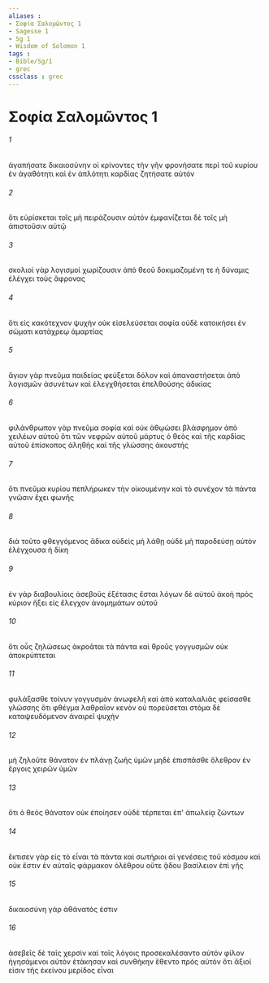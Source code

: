 ```yaml
---
aliases : 
- Σοφία Σαλoμῶντος 1
- Sagesse 1
- Sg 1
- Wisdom of Solomon 1
tags : 
- Bible/Sg/1
- grec
cssclass : grec
---
```


# Σοφία Σαλoμῶντος 1

###### 1
ἀγαπήσατε δικαιοσύνην οἱ κρίνοντες τὴν γῆν φρονήσατε περὶ τοῦ κυρίου ἐν ἀγαθότητι καὶ ἐν ἁπλότητι καρδίας ζητήσατε αὐτόν
###### 2
ὅτι εὑρίσκεται τοῖς μὴ πειράζουσιν αὐτόν ἐμφανίζεται δὲ τοῖς μὴ ἀπιστοῦσιν αὐτῷ
###### 3
σκολιοὶ γὰρ λογισμοὶ χωρίζουσιν ἀπὸ θεοῦ δοκιμαζομένη τε ἡ δύναμις ἐλέγχει τοὺς ἄφρονας
###### 4
ὅτι εἰς κακότεχνον ψυχὴν οὐκ εἰσελεύσεται σοφία οὐδὲ κατοικήσει ἐν σώματι κατάχρεῳ ἁμαρτίας
###### 5
ἅγιον γὰρ πνεῦμα παιδείας φεύξεται δόλον καὶ ἀπαναστήσεται ἀπὸ λογισμῶν ἀσυνέτων καὶ ἐλεγχθήσεται ἐπελθούσης ἀδικίας
###### 6
φιλάνθρωπον γὰρ πνεῦμα σοφία καὶ οὐκ ἀθῳώσει βλάσφημον ἀπὸ χειλέων αὐτοῦ ὅτι τῶν νεφρῶν αὐτοῦ μάρτυς ὁ θεὸς καὶ τῆς καρδίας αὐτοῦ ἐπίσκοπος ἀληθὴς καὶ τῆς γλώσσης ἀκουστής
###### 7
ὅτι πνεῦμα κυρίου πεπλήρωκεν τὴν οἰκουμένην καὶ τὸ συνέχον τὰ πάντα γνῶσιν ἔχει φωνῆς
###### 8
διὰ τοῦτο φθεγγόμενος ἄδικα οὐδεὶς μὴ λάθῃ οὐδὲ μὴ παροδεύσῃ αὐτὸν ἐλέγχουσα ἡ δίκη
###### 9
ἐν γὰρ διαβουλίοις ἀσεβοῦς ἐξέτασις ἔσται λόγων δὲ αὐτοῦ ἀκοὴ πρὸς κύριον ἥξει εἰς ἔλεγχον ἀνομημάτων αὐτοῦ
###### 10
ὅτι οὖς ζηλώσεως ἀκροᾶται τὰ πάντα καὶ θροῦς γογγυσμῶν οὐκ ἀποκρύπτεται
###### 11
φυλάξασθε τοίνυν γογγυσμὸν ἀνωφελῆ καὶ ἀπὸ καταλαλιᾶς φείσασθε γλώσσης ὅτι φθέγμα λαθραῖον κενὸν οὐ πορεύσεται στόμα δὲ καταψευδόμενον ἀναιρεῖ ψυχήν
###### 12
μὴ ζηλοῦτε θάνατον ἐν πλάνῃ ζωῆς ὑμῶν μηδὲ ἐπισπᾶσθε ὄλεθρον ἐν ἔργοις χειρῶν ὑμῶν
###### 13
ὅτι ὁ θεὸς θάνατον οὐκ ἐποίησεν οὐδὲ τέρπεται ἐπ' ἀπωλείᾳ ζώντων
###### 14
ἔκτισεν γὰρ εἰς τὸ εἶναι τὰ πάντα καὶ σωτήριοι αἱ γενέσεις τοῦ κόσμου καὶ οὐκ ἔστιν ἐν αὐταῖς φάρμακον ὀλέθρου οὔτε ᾅδου βασίλειον ἐπὶ γῆς
###### 15
δικαιοσύνη γὰρ ἀθάνατός ἐστιν
###### 16
ἀσεβεῖς δὲ ταῖς χερσὶν καὶ τοῖς λόγοις προσεκαλέσαντο αὐτόν φίλον ἡγησάμενοι αὐτὸν ἐτάκησαν καὶ συνθήκην ἔθεντο πρὸς αὐτόν ὅτι ἄξιοί εἰσιν τῆς ἐκείνου μερίδος εἶναι
